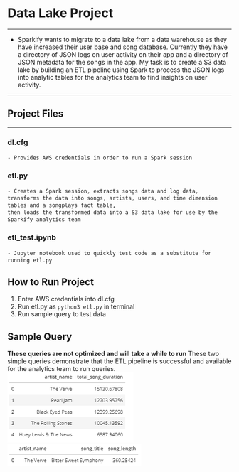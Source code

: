 # Data Lake Project
---

- Sparkify wants to migrate to a data lake from a data warehouse as they have increased their user base and song database.
Currently they have a directory of JSON logs on user activity on their app and a directory of JSON metadata for the songs in the app.
My task is to create a S3 data lake by building an ETL pipeline using Spark to process the JSON logs into analytic tables for the analytics team to find insights on user activity.
---

## Project Files
---
### dl.cfg
    - Provides AWS credentials in order to run a Spark session

### etl.py
    - Creates a Spark session, extracts songs data and log data, transforms the data into songs, artists, users, and time dimension tables and a songplays fact table,
    then loads the transformed data into a S3 data lake for use by the Sparkify analytics team
    
### etl_test.ipynb
    - Jupyter notebook used to quickly test code as a substitute for running etl.py 
    
## How to Run Project
1. Enter AWS credentials into dl.cfg
2. Run etl.py as ```python3 etl.py``` in terminal
5. Run sample query to test data


## Sample Query
**These queries are not optimized and will take a while to run**
These two simple queries demonstrate that the ETL pipeline is successful and available for the analytics team to run queries.
![Artists with most minutes of music](artists_songs_sum.png)
![Songs by artist](songs_by_artist_query_image.png)
